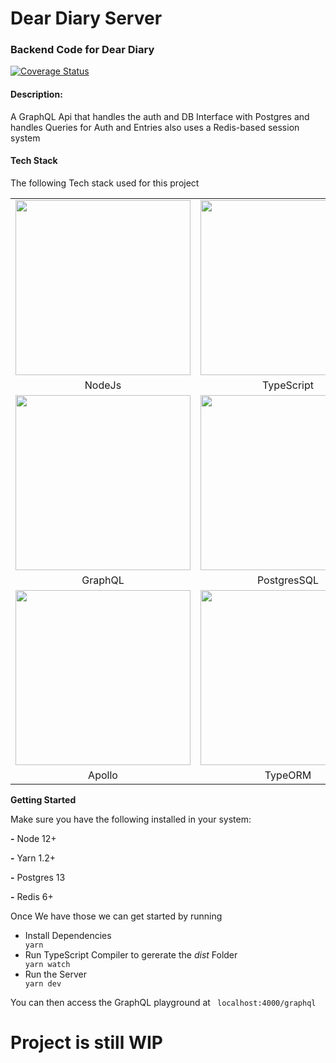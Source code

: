 # Dear Diary Server

### Backend Code for Dear Diary

<a href='https://coveralls.io/github/Dear-Diary-Project/deardiary-server?branch=master'><img src='https://coveralls.io/repos/github/Dear-Diary-Project/deardiary-server/badge.svg?branch=master' alt='Coverage Status' /></a>

<h4><b>Description:</b></h4>
<p>A GraphQL Api that handles the auth and DB Interface with Postgres and handles Queries for Auth and Entries also uses a Redis-based session system</p>
<h4>Tech Stack</h4>
<p>The following Tech stack used for this project</p>
<table>
<tr>
<td  align="center"><a  href="https://nodejs.org/en/"><img  src="https://miro.medium.com/max/2560/1*MuVcoMPyJcq8G4qf5s3HGQ.png"  width="280px"  /></a></td>
<td  align="center"><a  href="https://www.typescriptlang.org/"><img  src="https://upload.wikimedia.org/wikipedia/commons/thumb/4/4c/Typescript_logo_2020.svg/1200px-Typescript_logo_2020.svg.png"  width="280px"  /></a></td>
<td  align="center">
<a  href="https://expressjs.com/"><img  src="https://encrypted-tbn0.gstatic.com/images?q=tbn%3AANd9GcQczIIX-9smYWVgRQ-kodnhpTgbsv5kmvxadg&usqp=CAU"  /></a>
</td>
</tr>
<tr><td  align="center">NodeJs</td>
<td  align="center">TypeScript</td>
<td  align="center">Express</td>
</tr>
<tr>
<td  align="center"><a  href="https://graphql.org/"><img  src="https://graphql.org/img/logo.svg "  width="280px"  /></a></td>
<td  align="center"><a  href="https://www.postgresql.org/"><img  src="https://upload.wikimedia.org/wikipedia/commons/thumb/2/29/Postgresql_elephant.svg/1200px-Postgresql_elephant.svg.png"  width="280px"  /></a></td>
<td  align="center">
<a  href="https://redis.io/"><img  src="https://cdn.auth0.com/blog/logos/redis-icon-logo.png"/></a>
</td>
</tr>
<tr><td  align="center">GraphQL</td>
<td  align="center">PostgresSQL</td>
<td  align="center">Redis</td>
</tr>
<tr>
<td  align="center"><a  href="https://www.apollographql.com/"><img  src="https://miro.medium.com/max/3392/1*BIR94Q8MDPonvvFtsnUYLg.png"  width="280px"  /></a></td>
<td  align="center"><a  href="https://typeorm.io/"><img  src="https://avatars2.githubusercontent.com/u/20165699?s=400&v=4"  width="280px"  /></a></td>
</tr>
<tr><td  align="center">Apollo</td>
<td  align="center">TypeORM</td>

</tr>
</table>

<b>Getting Started</b>

<p>Make sure you have the following installed in your system:</p>
<p> <b>-</b> Node 12+ </p>
<p> <b>-</b> Yarn 1.2+ </p>
<p> <b>-</b> Postgres 13 </p>
<p> <b>-</b> Redis 6+</p>

<p>Once We have those we can get started by running</p>
<ul>
<li>
Install Dependencies
</li>
<code>yarn </code>
<li>
Run TypeScript Compiler to gererate the <i>dist</i> Folder</li>
<code>yarn watch</code>
<li>
Run the Server</li>
<code>yarn dev</code>
</ul>
You can then access the GraphQL playground at <code> localhost:4000/graphql</code>
<h1>Project is still WIP</h1>

[graphql]: https://graphql.org/img/logo.svg 'GraphQL'
[typescript]: https://upload.wikimedia.org/wikipedia/commons/thumb/4/4c/Typescript_logo_2020.svg/1200px-Typescript_logo_2020.svg.png 'TypeScript'
[postgres]: https://upload.wikimedia.org/wikipedia/commons/thumb/2/29/Postgresql_elephant.svg/1200px-Postgresql_elephant.svg.png 'Postgres'
[redis]: https://cdn.auth0.com/blog/logos/redis-icon-logo.png"Redis"

